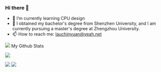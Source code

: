 ### Hi there 👋
- 🌱 I’m currently learning CPU design 
- 🔭 I obtained my bachelor's degree from Shenzhen University, and I am currently pursuing a master's degree at Zhengzhou University.
- 📫 How to reach me: lauchinyuan@yeah.net

![](https://github-readme-stats.vercel.app/api?username=lauchinyuan)
My Github Stats

![](http://github-profile-summary-cards.vercel.app/api/cards/profile-details?username=lauchinyuan) 

![](http://github-profile-summary-cards.vercel.app/api/cards/repos-per-language?username=lauchinyuan) 
![](http://github-profile-summary-cards.vercel.app/api/cards/most-commit-language?username=lauchinyuan)


<!--
**lauchinyuan/lauchinyuan** is a ✨ _special_ ✨ repository because its `README.md` (this file) appears on your GitHub profile.

Here are some ideas to get you started:

- 🔭 I’m currently working on ...
- 🌱 I’m currently learning ...
- 👯 I’m looking to collaborate on ...
- 🤔 I’m looking for help with ...
- 💬 Ask me about ...
- 📫 How to reach me: ...
- 😄 Pronouns: ...
- ⚡ Fun fact: ...
-->
